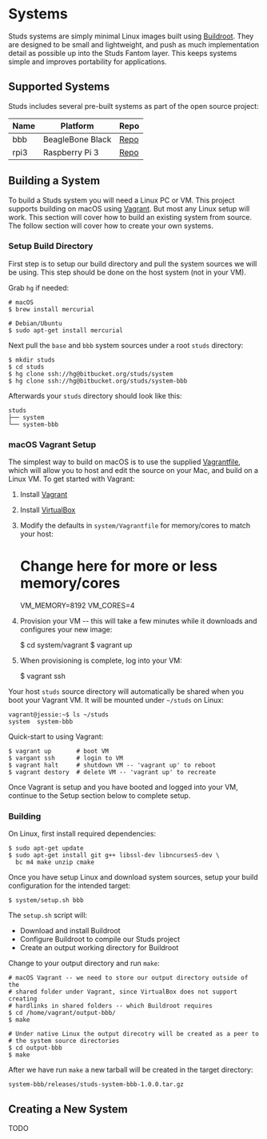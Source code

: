 # Systems

[br]:     https://buildroot.org
[docker]: https://www.docker.com

Studs systems are simply minimal Linux images built using [Buildroot][br]. They
are designed to be small and lightweight, and push as much implementation detail
as possible up into the Studs Fantom layer. This keeps systems simple and
improves portability for applications.

## Supported Systems

[hg-bbb]:  https://https://bitbucket.org/studs/system-bbb
[hg-rpi3]: https://https://bitbucket.org/studs/system-rpi3
[vagrant]: https://www.vagrantup.com

Studs includes several pre-built systems as part of the open source project:

Name | Platform         | Repo
-----|------------------|----------------
bbb  | BeagleBone Black | [Repo][hg-bbb]
rpi3 | Raspberry Pi 3   | [Repo][hg-rpi3]

## Building a System

To build a Studs system you will need a Linux PC or VM. This project supports
building on macOS using [Vagrant][vagrant]. But most any Linux setup will work.
This section will cover how to build an existing system from source. The follow
section will cover how to create your own systems.

### Setup Build Directory

First step is to setup our build directory and pull the system sources we will
be using. This step should be done on the host system (not in your VM).

Grab `hg` if needed:

    # macOS
    $ brew install mercurial

    # Debian/Ubuntu
    $ sudo apt-get install mercurial

Next pull the `base` and `bbb` system sources under a root `studs` directory:

    $ mkdir studs
    $ cd studs
    $ hg clone ssh://hg@bitbucket.org/studs/system
    $ hg clone ssh://hg@bitbucket.org/studs/system-bbb

Afterwards your `studs` directory should look like this:

    studs
    ├── system
    └── system-bbb

### macOS Vagrant Setup

[vf]: https://bitbucket.org/studs/system/src/tip/Vagrantfile
[hg]: https://www.mercurial-scm.org/downloads

The simplest way to build on macOS is to use the supplied [Vagrantfile][vf],
which will allow you to host and edit the source on your Mac, and build on a
Linux VM. To get started with Vagrant:

  1. Install [Vagrant](https://www.vagrantup.com)

  2. Install [VirtualBox]( https://www.virtualbox.org)

  3. Modify the defaults in `system/Vagrantfile` for memory/cores to
     match your host:

        # Change here for more or less memory/cores
        VM_MEMORY=8192
        VM_CORES=4

   4. Provision your VM -- this will take a few minutes while it downloads and
      configures your new image:

        $ cd system/vagrant
        $ vagrant up

   5. When provisioning is complete, log into your VM:

        $ vagrant ssh

Your host `studs` source directory will automatically be shared when you boot
your Vagrant VM. It will be mounted under `~/studs` on Linux:

    vagrant@jessie:~$ ls ~/studs
    system  system-bbb

Quick-start to using Vagrant:

    $ vagrant up       # boot VM
    $ vargant ssh      # login to VM
    $ vagrant halt     # shutdown VM -- 'vagrant up' to reboot
    $ vagrant destory  # delete VM -- 'vagrant up' to recreate

Once Vagrant is setup and you have booted and logged into your VM, continue to
the Setup section below to complete setup.

### Building

On Linux, first install required dependencies:

    $ sudo apt-get update
    $ sudo apt-get install git g++ libssl-dev libncurses5-dev \
      bc m4 make unzip cmake

Once you have setup Linux and download system sources, setup your build
configuration for the intended target:

    $ system/setup.sh bbb

The `setup.sh` script will:

   - Download and install Buildroot
   - Configure Buildroot to compile our Studs project
   - Create an output working directory for Buildroot

Change to your output directory and run `make`:

    # macOS Vagrant -- we need to store our output directory outside of the
    # shared folder under Vagrant, since VirtualBox does not support creating
    # hardlinks in shared folders -- which Buildroot requires
    $ cd /home/vagrant/output-bbb/
    $ make

    # Under native Linux the output direcotry will be created as a peer to
    # the system source directories
    $ cd output-bbb
    $ make

After we have run `make` a new tarball will be created in the target directory:

    system-bbb/releases/studs-system-bbb-1.0.0.tar.gz



## Creating a New System

TODO